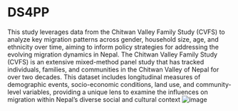 # DS4PP
This study leverages data from the Chitwan Valley Family Study (CVFS) to analyze key migration patterns across gender, household size, age, and ethnicity over time, aiming to inform policy strategies for addressing the evolving migration dynamics in Nepal.
The Chitwan Valley Family Study (CVFS) is an extensive mixed-method panel study that has tracked individuals, families, and communities in the Chitwan Valley of Nepal for over two decades. This dataset includes longitudinal measures of demographic events, socio-economic conditions, land use, and community-level variables, providing a unique lens to examine the influences on migration within Nepal’s diverse social and cultural context 
![image](https://github.com/user-attachments/assets/0a2d3e17-a409-42d0-8231-2193482bf092)

